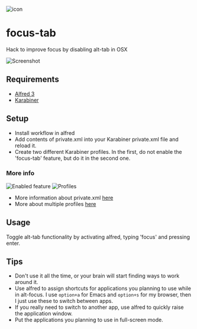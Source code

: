![icon](https://dl.dropboxusercontent.com/u/8178/focus-icon.png)
# focus-tab

Hack to improve focus by disabling alt-tab in OSX

![Screenshot](https://dl.dropboxusercontent.com/u/8178/focus.gif)

## Requirements

* [Alfred 3](http://www.alfredapp.com/)
* [Karabiner](https://pqrs.org/macosx/keyremap4macbook/)


## Setup

* Install workflow in alfred
* Add contents of private.xml into your Karabiner private.xml file and reload it. 
* Create two different Karabiner profiles. In the first, do not enable the 'focus-tab' feature, but do it in the second one.

### More info

![Enabled feature](https://dl.dropboxusercontent.com/spa/6f6p31rqk1cfe43/kzqb96nw.png)
![Profiles](https://dl.dropboxusercontent.com/spa/6f6p31rqk1cfe43/4kaqk_3x.png)

* More information about private.xml [here](https://pqrs.org/macosx/keyremap4macbook/xml.html.en)
* More about multiple profiles [here](https://pqrs.org/osx/karabiner/document.html.en#profiles)

## Usage

Toggle alt-tab functionality by activating alfred, typing 'focus' and pressing enter.

## Tips

* Don't use it all the time, or your brain will start finding ways to work around it.
* Use alfred to assign shortcuts for applications you planning to use while in alt-focus. I use `option+a` for Emacs and `option+s` for my browser, then I just use these to switch between apps.
* If you really need to switch to another app, use alfred to quickly raise the application window.
* Put the applications you planning to use in full-screen mode.
